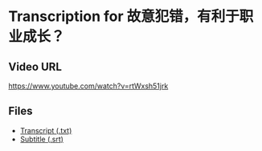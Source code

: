 # Transcription for 故意犯错，有利于职业成长？
## Video URL
https://www.youtube.com/watch?v=rtWxsh51jrk
 
## Files
- [Transcript (.txt)](./transcript.txt)
- [Subtitle (.srt)](./transcript.srt)
